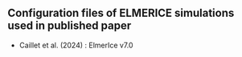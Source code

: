 
## Configuration files of ELMERICE simulations used in published paper

* Caillet et al. (2024) : ElmerIce v7.0

